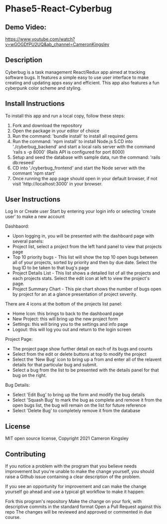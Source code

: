 # Phase5-React-Cyberbug

## Demo Video: 
https://www.youtube.com/watch?v=wGOGDfPU2UQ&ab_channel=CameronKingsley

## Description

Cyberbug is a task management React/Redux app aimed at tracking software bugs. It features a simple easy to use user interface to make creating and updating apps easy and efficient. This app also features a fun cyberpunk color scheme and styling.

## Install Instructions

To install this app and run a local copy, follow these steps:

1. Fork and download the repository
2. Open the package in your editor of choice
3. Run the command: 'bundle install' to install all required gems
4. Run the command: 'npm install' to install Node.js
   5.CD into './cyberbug_backend' and start a local rails server with the command 'rails s -p 8000' (Rails API is configured for port 8000)
5. Setup and seed the database with sample data, run the command: 'rails db:reseed'
6. CD into './cyberbug_frontend' and start the Node server with the commant 'npm start'
7. Once running the app page should open in your default browser, if not visit 'http://localhost:3000' in your browser.

## User Instructions

Log In or Create user
Start by entering your login info or selecting 'create user' to make a new account

Dashbaord:

- Upon logging in, you will be presented with the dashboard page with several panels:
- Project list, select a project from the left hand panel to view that projects page
- Top 10 priority bugs - This list will show the top 10 open bugs between all of your projects, sorted by priority and then by due date. Select the bug ID to be taken to that bug's page
- Project Details List - This list shows a detailed list of all the projects and each projects stats. Select the edit icon at left to view the project's page.
- Project Summary Chart - This pie chart shows the number of bugs open by project for an at a glance presentation of project severity.

There are 4 icons at the bottom of the projects list panel:

- Home Icon: this brings to back to the dashboard page
- New Project: this will bring up the new project form
- Settings: this will bring you to the settings and info page
- Logout: this will log you out and return to the login screen

Project Page:

- The project page show further detail on each of its bugs and counts
- Select from the edit or delete buttons at top to modify the project
- Select the 'New Bug' icon to bring up a from and enter all of the relavent details for that particular bug and submit.
- Select a bug from the list to be presented with the details panel for that bug on the right.

Bug Details:

- Select 'Edit Bug' to bring up the form and modify the bug details
- Select 'Squash Bug' to mark the bug as complete and remove it from the open bugs list, the bug will remain on the list for future reference
- Select 'Delete Bug' to completely remove it from the database

## License

MIT open source license, Copyright 2021 Cameron Kingsley

## Contributing

If you notice a problem with the program that you believe needs improvement but you're unable to make the change yourself, you should raise a Github issue containing a clear description of the problem.

If you see an opportunity for improvement and can make the change yourself go ahead and use a typical git workflow to make it happen:

Fork this program's repository
Make the change on your fork, with descriptive commits in the standard format
Open a Pull Request against this repo
The changes will be reviewed and approved or commented in due course.
